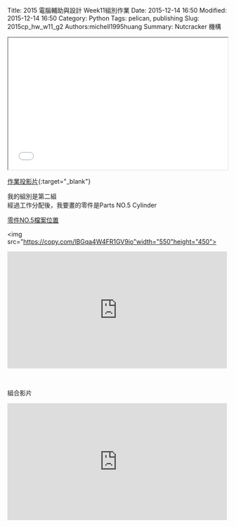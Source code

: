 Title: 2015 電腦輔助與設計 Week11組別作業
Date: 2015-12-14 16:50
Modified: 2015-12-14 16:50
Category: Python
Tags: pelican, publishing
Slug: 2015cp_hw_w11_g2
Authors:michell1995huang
Summary: Nutcracker 機構

<iframe src="simplest8.html" width="500" height="300"></iframe>

[作業投影片](simplest8.html){:target="_blank"}

我的組別是第二組
<br>
經過工作分配後，我要畫的零件是Parts  NO.5  Cylinder

<a href="https://copy.com/wWcYaBB4Xyo7dnav">零件NO.5檔案位置</a>
<br />

<img src="https://copy.com/lBGqa4W4FR1GV9io"width="550"height="450">
<br />

<p>
<iframe src="https://player.vimeo.com/video/148202510" width="500" height="266" frameborder="0" webkitallowfullscreen mozallowfullscreen allowfullscreen></iframe>  
</p>
<br />

<script src="https://embed.github.com/view/3d/michell1995huang/test_stl_3D/master/prt5.stl"></script>
 

組合影片
<br />
<iframe src="https://player.vimeo.com/video/150147977" width="500" height="266" frameborder="0" webkitallowfullscreen mozallowfullscreen allowfullscreen></iframe>  
